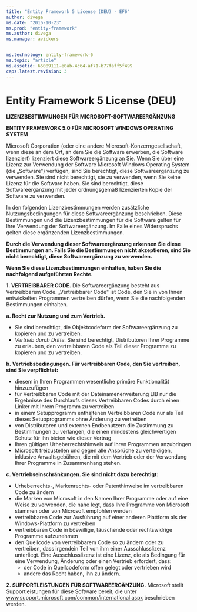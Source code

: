 ```yaml
---
title: "Entity Framework 5 License (DEU) - EF6"
author: divega
ms.date: "2016-10-23"
ms.prod: "entity-framework"
ms.author: divega
ms.manager: avickers


ms.technology: entity-framework-6
ms.topic: "article"
ms.assetid: 66089111-e0ab-4c64-af71-b77faff5f499
caps.latest.revision: 3
---
```

# Entity Framework 5 License (DEU)
**LIZENZBESTIMMUNGEN FÜR MICROSOFT-SOFTWAREERGÄNZUNG**

**ENTITY FRAMEWORK 5.0 FÜR MICROSOFT WINDOWS OPERATING SYSTEM**

Microsoft Corporation (oder eine andere Microsoft-Konzerngesellschaft, wenn diese an dem Ort, an dem Sie die Software erwerben, die Software lizenziert) lizenziert diese Softwareergänzung an Sie. Wenn Sie über eine Lizenz zur Verwendung der Software Microsoft Windows Operating System (die „Software") verfügen, sind Sie berechtigt, diese Softwareergänzung zu verwenden. Sie sind nicht berechtigt, sie zu verwenden, wenn Sie keine Lizenz für die Software haben. Sie sind berechtigt, diese Softwareergänzung mit jeder ordnungsgemäß lizenzierten Kopie der Software zu verwenden.

In den folgenden Lizenzbestimmungen werden zusätzliche Nutzungsbedingungen für diese Softwareergänzung beschrieben. Diese Bestimmungen und die Lizenzbestimmungen für die Software gelten für Ihre Verwendung der Softwareergänzung. Im Falle eines Widerspruchs gelten diese ergänzenden Lizenzbestimmungen.

**Durch die Verwendung dieser Softwareergänzung erkennen Sie diese Bestimmungen an. Falls Sie die Bestimmungen nicht akzeptieren, sind Sie nicht berechtigt, diese Softwareergänzung zu verwenden.**

**Wenn Sie diese Lizenzbestimmungen einhalten, haben Sie die nachfolgend aufgeführten Rechte.**

**1. VERTREIBBARER CODE.** Die Softwareergänzung besteht aus Vertreibbarem Code. „Vertreibbarer Code" ist Code, den Sie in von Ihnen entwickelten Programmen vertreiben dürfen, wenn Sie die nachfolgenden Bestimmungen einhalten.

**a. Recht zur Nutzung und zum Vertrieb.**

-   Sie sind berechtigt, die Objektcodeform der Softwareergänzung zu kopieren und zu vertreiben.
-   *Vertrieb durch Dritte.* Sie sind berechtigt, Distributoren Ihrer Programme zu erlauben, den vertreibbaren Code als Teil dieser Programme zu kopieren und zu vertreiben.

**b. Vertriebsbedingungen. Für vertreibbaren Code, den Sie vertreiben, sind Sie verpflichtet:**

-   diesem in Ihren Programmen wesentliche primäre Funktionalität hinzuzufügen
-   für Vertreibbaren Code mit der Dateinamenerweiterung LIB nur die Ergebnisse des Durchlaufs dieses Vertreibbaren Codes durch einen Linker mit Ihrem Programm zu vertreiben
-   in einem Setupprogramm enthaltenen Vertreibbaren Code nur als Teil dieses Setupprogramms ohne Änderung zu vertreiben
-   von Distributoren und externen Endbenutzern die Zustimmung zu Bestimmungen zu verlangen, die einen mindestens gleichwertigen Schutz für ihn bieten wie dieser Vertrag
-   Ihren gültigen Urheberrechtshinweis auf Ihren Programmen anzubringen
-   Microsoft freizustellen und gegen alle Ansprüche zu verteidigen, inklusive Anwaltsgebühren, die mit dem Vertrieb oder der Verwendung Ihrer Programme in Zusammenhang stehen.

**c. Vertriebseinschränkungen. Sie sind nicht dazu berechtigt:**

-   Urheberrechts-, Markenrechts- oder Patenthinweise im vertreibbaren Code zu ändern
-   die Marken von Microsoft in den Namen Ihrer Programme oder auf eine Weise zu verwenden, die nahe legt, dass Ihre Programme von Microsoft stammen oder von Microsoft empfohlen werden
-   vertreibbaren Code zur Ausführung auf einer anderen Plattform als der Windows-Plattform zu vertreiben
-   vertreibbaren Code in böswillige, täuschende oder rechtswidrige Programme aufzunehmen
-   den Quellcode von vertreibbarem Code so zu ändern oder zu vertreiben, dass irgendein Teil von ihm einer Ausschlusslizenz unterliegt. Eine Ausschlusslizenz ist eine Lizenz, die als Bedingung für eine Verwendung, Änderung oder einen Vertrieb erfordert, dass:
    -   der Code in Quellcodeform offen gelegt oder vertrieben wird
    -   andere das Recht haben, ihn zu ändern.

**2. SUPPORTLEISTUNGEN FÜR SOFTWAREERGÄNZUNG.** Microsoft stellt Supportleistungen für diese Software bereit, die unter www.support.microsoft.com/common/international.aspx beschrieben werden.
